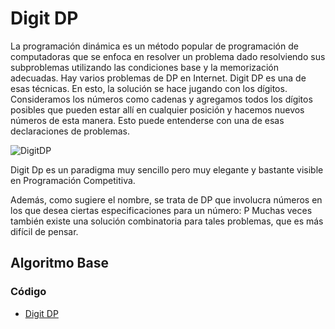 # Digit DP

La programación dinámica es un método popular de programación de computadoras que se enfoca en resolver un problema dado resolviendo sus subproblemas utilizando las condiciones base y la memorización adecuadas. Hay varios problemas de DP en Internet. Digit DP es una de esas técnicas. En esto, la solución se hace jugando con los dígitos. Consideramos los números como cadenas y agregamos todos los dígitos posibles que pueden estar allí en cualquier posición y hacemos nuevos números de esta manera. Esto puede entenderse con una de esas declaraciones de problemas.
 
![DigitDP](https://saisumit.files.wordpress.com/2016/11/pic.png?w=1040)
</br>

Digit Dp es un paradigma muy sencillo pero muy elegante y bastante visible en Programación Competitiva. 

Además, como sugiere el nombre, se trata de DP que involucra números en los que desea ciertas especificaciones para un número: P Muchas veces también existe una solución combinatoria para tales problemas, que es más difícil de pensar.
## Algoritmo Base
### Código
-  [Digit DP](https://github.com/camgany/Algoritmica_2/tree/main/algoritmos/programacion_dinamica/DigitDP)

